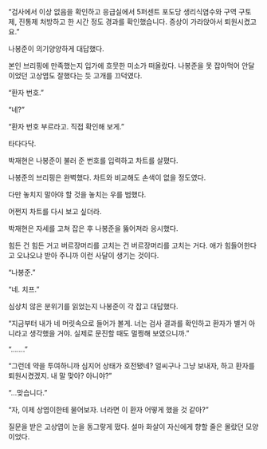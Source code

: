 “검사에서 이상 없음을 확인하고 응급실에서 5퍼센트 포도당 생리식염수와 구역 구토제, 진통제 처방하고 한 시간 정도 경과를 확인했습니다. 증상이 가라앉아서 퇴원시켰고요.”

나봉준이 의기양양하게 대답했다.

본인 브리핑에 만족했는지 입가에 흐뭇한 미소가 떠올랐다. 나봉준을 못 잡아먹어 안달이었던 고상엽도 잘했다는 듯 고개를 끄덕였다.

“환자 번호.”

“네?”

“환자 번호 부르라고. 직접 확인해 보게.”

타다다닥.

박재현은 나봉준이 불러 준 번호를 입력하고 차트를 살폈다.

나봉준의 브리핑은 완벽했다. 차트와 비교해도 손색이 없을 정도였다.

다만 놓치지 말아야 할 것을 놓치는 우를 범했다.

어쩐지 차트를 다시 보고 싶더라.

박재현은 자세를 고쳐 잡은 후 나봉준을 뚫어져라 응시했다.

힘든 건 힘든 거고 버르장머리를 고치는 건 버르장머리를 고치는 거다. 애가 힘들어한다고 오냐오냐 받아 주니까 이런 사달이 생기는 것이다.

“나봉준.”

“네. 치프.”

심상치 않은 분위기를 읽었는지 나봉준이 각 잡고 대답했다.

“지금부터 내가 네 머릿속으로 들어가 볼게. 너는 검사 결과를 확인하고 환자가 별거 아니라고 생각했을 거야. 실제로 문진할 때도 멀쩡해 보였으니까.”

“…….”

“그런데 약을 투여하니까 심지어 상태가 호전됐네? 얼씨구나 그냥 보내자, 하고 환자를 퇴원시켰겠지. 내 말 맞아? 아니야?”

“…맞습니다.”

“자, 이제 상엽이한테 물어보자. 너라면 이 환자 어떻게 했을 것 같아?”

질문을 받은 고상엽이 눈을 동그랗게 떴다. 설마 화살이 자신에게 향할 줄은 몰랐던 모양이었다.